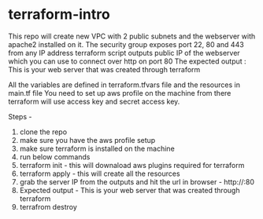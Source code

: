 # terraform-intro
This repo will create new VPC with 2 public subnets and the webserver with apache2 installed on it.
The security group exposes port 22, 80 and 443 from any IP address
terraform script outputs public IP of the webserver which you can use to connect over http on port 80
The expected output : This is your web server that was created through terraform

All the variables are defined in terraform.tfvars file and the resources in main.tf file
You need to set up aws profile on the machine from there terraform will use access key and secret access key.

Steps -
1. clone the repo
2. make sure you have the aws profile setup
3. make sure terraform is installed on the machine
4. run below commands
5. terraform init - this will downaload aws plugins required for terraform
6. terraform apply - this will create all the resources
7. grab the server IP from the outputs and hit the url in browser - http://<public-ip>:80
8. Expected output - This is your web server that was created through terraform
9. terrafrom destroy

